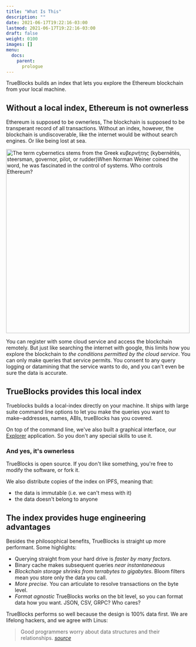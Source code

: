 ```yaml
---
title: "What Is This"
description: ""
date: 2021-06-17T19:22:16-03:00
lastmod: 2021-06-17T19:22:16-03:00
draft: false
weight: 0100
images: []
menu:
  docs:
    parent:
      prologue
---
```


TrueBlocks builds an index that lets you explore the Ethereum blockchain from
your local machine.

## Without a local index, Ethereum is not ownerless

Ethereum is supposed to be ownerless, The blockchain is supposed to be transperant
record of all transactions. Without an index, however, the blockchain is undiscoverable,
like the internet would be without search engines. Or like being lost at sea.

<img src="/docs/img/steam-boat-off-a-harbor.jpg" alt="The term cybernetics stems from the Greek κυβερνήτης (kybernētēs, steersman, governor, pilot, or rudder)When Norman Weiner coined the word, he was fascinated in the control of systems. Who controls Ethereum?" width="500"/>

You can register with some cloud service and access the blockchain remotely.
But just like searching the internet with google, this limits how you explore
the blockchain to _the conditions permitted by the cloud service_.
You can only make queries that service permits. You consent to any query logging
or datamining that the service wants to do, and you can't even be sure the data
is accurate. 

## TrueBlocks provides this local index

Trueblocks builds a local-index directly on your machine.
It ships with large suite command line options to let you make the queries you
want to make─addresses, names, ABIs, trueBlocks has you covered.

On top of the command line, we've also built a graphical interface, our [Explorer](#explorer)
application. So you don't any special skills to use it.

### And yes, it's ownerless

TrueBlocks is open source. If you don't like something, you're free to modify the
software, or fork it. 

We also distribute copies of the index on IPFS, meaning that:
* the data is immutable (i.e. we can't mess with it)
* the data doesn't belong to anyone

## The index provides huge engineering advantages

Besides the philosophical benefits, TrueBlocks is straight up more performant.
Some highlights:

- Querying straight from your hard drive is _faster by many factors._
- Binary cache makes subsequent queries _near instantaneaous_
- _Blockchain storage shrinks from terrabytes to gigabytes_. 
Bloom filters mean you store only the data you call.
- _More precise._ You can articulate to resolve transactions on the byte level.
- _Format agnostic_ TrueBlocks works on the bit level, so you can format data how you want. JSON, CSV, GRPC? Who cares?

TrueBlocks performs so well because the design is 100% data first. We are lifelong
hackers, and we agree with Linus:

> Good programmers 
> worry about data structures and their relationships. _[source](https://lwn.net/Articles/193245/)_
